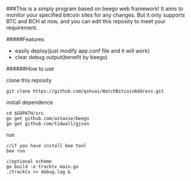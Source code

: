 ###This is a simply program based on beego web framework! It aims to monitor your specified bitcoin sites for any changes. But it only supports BTC and BCH at now, and you can edit this reposity to meet your requirement.

#####Features

- easily deploy(just modify app.conf file and it will work)
- clear debug output(benefit by beego)

######How to use

clone this reposity
```
git clone https://github.com/qshuai/WatchBitcoinAddress.git
```
install dependence
```
cd $GOPATH/src
go get github.com/astaxie/beego
go get github.com/tidwall/gjson
```
run 
```
//if you have install bee tool
bee run

//optional scheme
go build -o tracktx main.go
./tracktx >> debug.log &
```

